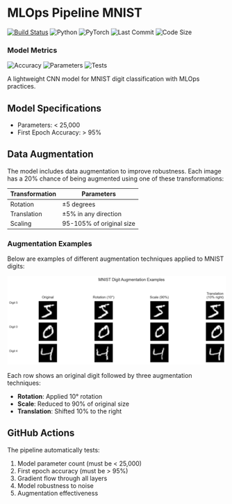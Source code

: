 # MLOps Pipeline MNIST

[![Build Status](https://github.com/weavermonkey/mlops-pipeline-mnist/actions/workflows/test.yml/badge.svg)](https://github.com/weavermonkey/mlops-pipeline-mnist/actions/workflows/test.yml)
![Python](https://img.shields.io/badge/python-3.10-blue.svg)
![PyTorch](https://img.shields.io/badge/PyTorch-2.0-red.svg)
![Last Commit](https://img.shields.io/github/last-commit/weavermonkey/mlops-pipeline-mnist)
![Code Size](https://img.shields.io/github/languages/code-size/weavermonkey/mlops-pipeline-mnist)

### Model Metrics
![Accuracy](https://img.shields.io/badge/accuracy-95%25-success)
![Parameters](https://img.shields.io/badge/parameters-<25K-informational)
![Tests](https://img.shields.io/badge/tests-passing-brightgreen)

A lightweight CNN model for MNIST digit classification with MLOps practices.

## Model Specifications
- Parameters: < 25,000
- First Epoch Accuracy: > 95%

## Data Augmentation
The model includes data augmentation to improve robustness. Each image has a 20% chance of being augmented using one of these transformations:

| Transformation | Parameters |
|---------------|------------|
| Rotation | ±5 degrees |
| Translation | ±5% in any direction |
| Scaling | 95-105% of original size |

### Augmentation Examples
Below are examples of different augmentation techniques applied to MNIST digits:

![Augmentation Examples](augmentation_samples.png)

Each row shows an original digit followed by three augmentation techniques:
- **Rotation**: Applied 10° rotation
- **Scale**: Reduced to 90% of original size
- **Translation**: Shifted 10% to the right

## GitHub Actions
The pipeline automatically tests:
1. Model parameter count (must be < 25,000)
2. First epoch accuracy (must be > 95%)
3. Gradient flow through all layers
4. Model robustness to noise
5. Augmentation effectiveness